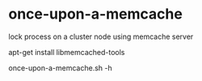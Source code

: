 # once-upon-a-memcache

lock process on a cluster node using memcache server

apt-get install libmemcached-tools

once-upon-a-memcache.sh -h
